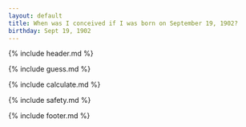 ```yaml
---
layout: default
title: When was I conceived if I was born on September 19, 1902?
birthday: Sept 19, 1902
---
```


{% include header.md %}

{% include guess.md %}

{% include calculate.md %}

{% include safety.md %}

{% include footer.md %}



